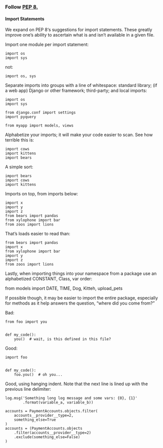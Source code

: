 ### Follow <a href="https://www.python.org/dev/peps/pep-0008/">PEP 8.</a><br>
#### Import Statements

We expand on PEP 8‘s suggestions for import statements. These greatly improve one’s ability to ascertain what is and isn’t available in a given file.

Import one module per import statement:
```
import os
import sys
```
not:
```
import os, sys
```
Separate imports into groups with a line of whitespace: standard library; (if a web app) Django or other framework; third-party; and local imports:
```
import os
import sys

from django.conf import settings
import pyquery

from myapp import models, views
```
Alphabetize your imports; it will make your code easier to scan. See how terrible this is:
```
import cows
import kittens
import bears
```
A simple sort:
```
import bears
import cows
import kittens
```
Imports on top, from imports below:
```
import x
import y
import z
from bears import pandas
from xylophone import bar
from zoos import lions
```
That’s loads easier to read than:
```
from bears import pandas
import x
from xylophone import bar
import y
import z
from zoos import lions
```

Lastly, when importing things into your namespace from a package use an alphabetized CONSTANT, Class, var order:

from models import DATE, TIME, Dog, Kitteh, upload_pets

If possible though, it may be easier to import the entire package, especially for methods as it help answers the question, “where did you come from?”

Bad:
```
from foo import you


def my_code():
    you()  # wait, is this defined in this file?
```
Good:
```
import foo


def my_code():
    foo.you()  # oh you...
```

Good, using hanging indent. Note that the next line is lined up with the previous line delimiter:
```
log.msg('Something long log message and some vars: {0}, {1}'
        .format(variable_a, variable_b))
```
```
accounts = PaymentAccounts.objects.filter(
    accounts__provider__type=2,
    something_else=True
)
accounts = (PaymentAccounts.objects
    .filter(accounts__provider__type=2)
    .exclude(something_else=False)
)
```
